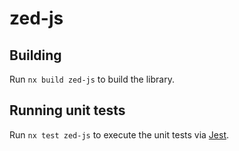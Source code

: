 # zed-js

## Building

Run `nx build zed-js` to build the library.

## Running unit tests

Run `nx test zed-js` to execute the unit tests via [Jest](https://jestjs.io).
